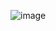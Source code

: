 ![image](https://github.com/Caio26Gualberto/Caio26Gualberto/assets/84203198/df543ca1-b388-4c25-922c-9e9924082808)
